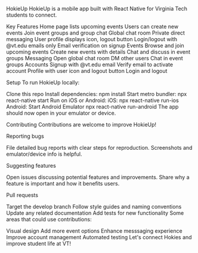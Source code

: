 HokieUp
HokieUp is a mobile app built with React Native for Virginia Tech students to connect.

Key Features
Home page lists upcoming events
Users can create new events
Join event groups and group chat
Global chat room
Private direct messaging
User profile displays icon, logout button
Login/logout with @vt.edu emails only
Email verification on signup
Events
Browse and join upcoming events
Create new events with details
Chat and discuss in event groups
Messaging
Open global chat room
DM other users
Chat in event groups
Accounts
Signup with @vt.edu email
Verify email to activate account
Profile with user icon and logout button
Login and logout

Setup
To run HokieUp locally:

Clone this repo
Install dependencies: npm install
Start metro bundler: npx react-native start
Run on iOS or Android:
iOS: npx react-native run-ios
Android:
Start Android Emulator
npx react-native run-android
The app should now open in your emulator or device.

Contributing
Contributions are welcome to improve HokieUp!

Reporting bugs

File detailed bug reports with clear steps for reproduction. Screenshots and emulator/device info is helpful.

Suggesting features

Open issues discussing potential features and improvements. Share why a feature is important and how it benefits users.

Pull requests

Target the develop branch
Follow style guides and naming conventions
Update any related documentation
Add tests for new functionality
Some areas that could use contributions:

Visual design
Add more event options
Enhance messsaging experience
Improve account management
Automated testing
Let's connect Hokies and improve student life at VT!

